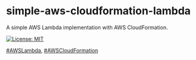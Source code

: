 # simple-aws-cloudformation-lambda
A simple AWS Lambda implementation with AWS CloudFormation.

[![License: MIT](https://img.shields.io/badge/License-MIT-yellow.svg)](https://opensource.org/licenses/MIT)

[#AWSLambda](https://aws.amazon.com/lambda), [#AWSCloudFormation](https://aws.amazon.com/cloudformation)